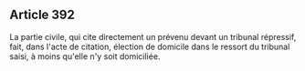 Article 392
----
La partie civile, qui cite directement un prévenu devant un tribunal répressif,
fait, dans l'acte de citation, élection de domicile dans le ressort du tribunal
saisi, à moins qu'elle n'y soit domiciliée.
